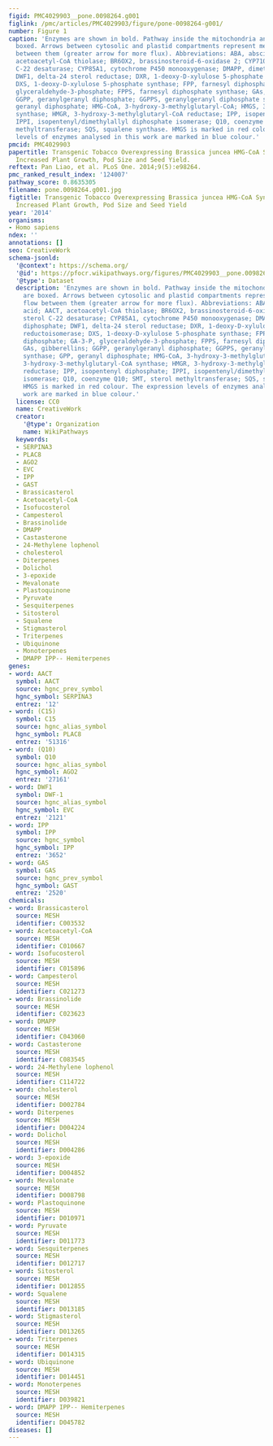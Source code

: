 ```yaml
---
figid: PMC4029903__pone.0098264.g001
figlink: /pmc/articles/PMC4029903/figure/pone-0098264-g001/
number: Figure 1
caption: 'Enzymes are shown in bold. Pathway inside the mitochondria and plastid are
  boxed. Arrows between cytosolic and plastid compartments represent metabolic flow
  between them (greater arrow for more flux). Abbreviations: ABA, abscisic acid; AACT,
  acetoacetyl-CoA thiolase; BR6OX2, brassinosteroid-6-oxidase 2; CYP710A1, sterol
  C-22 desaturase; CYP85A1, cytochrome P450 monooxygenase; DMAPP, dimethylallyl diphosphate;
  DWF1, delta-24 sterol reductase; DXR, 1-deoxy-D-xylulose 5-phosphate reductoisomerase;
  DXS, 1-deoxy-D-xylulose 5-phosphate synthase; FPP, farnesyl diphosphate; GA-3-P,
  glyceraldehyde-3-phosphate; FPPS, farnesyl diphosphate synthase; GAs, gibberellins;
  GGPP, geranylgeranyl diphosphate; GGPPS, geranylgeranyl diphosphate synthase; GPP,
  geranyl diphosphate; HMG-CoA, 3-hydroxy-3-methylglutaryl-CoA; HMGS, 3-hydroxy-3-methylglutaryl-CoA
  synthase; HMGR, 3-hydroxy-3-methylglutaryl-CoA reductase; IPP, isopentenyl diphosphate;
  IPPI, isopentenyl/dimethylallyl diphosphate isomerase; Q10, coenzyme Q10; SMT, sterol
  methyltransferase; SQS, squalene synthase. HMGS is marked in red colour. The expression
  levels of enzymes analysed in this work are marked in blue colour.'
pmcid: PMC4029903
papertitle: Transgenic Tobacco Overexpressing Brassica juncea HMG-CoA Synthase 1 Shows
  Increased Plant Growth, Pod Size and Seed Yield.
reftext: Pan Liao, et al. PLoS One. 2014;9(5):e98264.
pmc_ranked_result_index: '124007'
pathway_score: 0.8635305
filename: pone.0098264.g001.jpg
figtitle: Transgenic Tobacco Overexpressing Brassica juncea HMG-CoA Synthase 1 Shows
  Increased Plant Growth, Pod Size and Seed Yield
year: '2014'
organisms:
- Homo sapiens
ndex: ''
annotations: []
seo: CreativeWork
schema-jsonld:
  '@context': https://schema.org/
  '@id': https://pfocr.wikipathways.org/figures/PMC4029903__pone.0098264.g001.html
  '@type': Dataset
  description: 'Enzymes are shown in bold. Pathway inside the mitochondria and plastid
    are boxed. Arrows between cytosolic and plastid compartments represent metabolic
    flow between them (greater arrow for more flux). Abbreviations: ABA, abscisic
    acid; AACT, acetoacetyl-CoA thiolase; BR6OX2, brassinosteroid-6-oxidase 2; CYP710A1,
    sterol C-22 desaturase; CYP85A1, cytochrome P450 monooxygenase; DMAPP, dimethylallyl
    diphosphate; DWF1, delta-24 sterol reductase; DXR, 1-deoxy-D-xylulose 5-phosphate
    reductoisomerase; DXS, 1-deoxy-D-xylulose 5-phosphate synthase; FPP, farnesyl
    diphosphate; GA-3-P, glyceraldehyde-3-phosphate; FPPS, farnesyl diphosphate synthase;
    GAs, gibberellins; GGPP, geranylgeranyl diphosphate; GGPPS, geranylgeranyl diphosphate
    synthase; GPP, geranyl diphosphate; HMG-CoA, 3-hydroxy-3-methylglutaryl-CoA; HMGS,
    3-hydroxy-3-methylglutaryl-CoA synthase; HMGR, 3-hydroxy-3-methylglutaryl-CoA
    reductase; IPP, isopentenyl diphosphate; IPPI, isopentenyl/dimethylallyl diphosphate
    isomerase; Q10, coenzyme Q10; SMT, sterol methyltransferase; SQS, squalene synthase.
    HMGS is marked in red colour. The expression levels of enzymes analysed in this
    work are marked in blue colour.'
  license: CC0
  name: CreativeWork
  creator:
    '@type': Organization
    name: WikiPathways
  keywords:
  - SERPINA3
  - PLAC8
  - AGO2
  - EVC
  - IPP
  - GAST
  - Brassicasterol
  - Acetoacetyl-CoA
  - Isofucosterol
  - Campesterol
  - Brassinolide
  - DMAPP
  - Castasterone
  - 24-Methylene lophenol
  - cholesterol
  - Diterpenes
  - Dolichol
  - 3-epoxide
  - Mevalonate
  - Plastoquinone
  - Pyruvate
  - Sesquiterpenes
  - Sitosterol
  - Squalene
  - Stigmasterol
  - Triterpenes
  - Ubiquinone
  - Monoterpenes
  - DMAPP IPP-- Hemiterpenes
genes:
- word: AACT
  symbol: AACT
  source: hgnc_prev_symbol
  hgnc_symbol: SERPINA3
  entrez: '12'
- word: (C15)
  symbol: C15
  source: hgnc_alias_symbol
  hgnc_symbol: PLAC8
  entrez: '51316'
- word: (Q10)
  symbol: Q10
  source: hgnc_alias_symbol
  hgnc_symbol: AGO2
  entrez: '27161'
- word: DWF1
  symbol: DWF-1
  source: hgnc_alias_symbol
  hgnc_symbol: EVC
  entrez: '2121'
- word: IPP
  symbol: IPP
  source: hgnc_symbol
  hgnc_symbol: IPP
  entrez: '3652'
- word: GAS
  symbol: GAS
  source: hgnc_prev_symbol
  hgnc_symbol: GAST
  entrez: '2520'
chemicals:
- word: Brassicasterol
  source: MESH
  identifier: C003532
- word: Acetoacetyl-CoA
  source: MESH
  identifier: C010667
- word: Isofucosterol
  source: MESH
  identifier: C015896
- word: Campesterol
  source: MESH
  identifier: C021273
- word: Brassinolide
  source: MESH
  identifier: C023623
- word: DMAPP
  source: MESH
  identifier: C043060
- word: Castasterone
  source: MESH
  identifier: C083545
- word: 24-Methylene lophenol
  source: MESH
  identifier: C114722
- word: cholesterol
  source: MESH
  identifier: D002784
- word: Diterpenes
  source: MESH
  identifier: D004224
- word: Dolichol
  source: MESH
  identifier: D004286
- word: 3-epoxide
  source: MESH
  identifier: D004852
- word: Mevalonate
  source: MESH
  identifier: D008798
- word: Plastoquinone
  source: MESH
  identifier: D010971
- word: Pyruvate
  source: MESH
  identifier: D011773
- word: Sesquiterpenes
  source: MESH
  identifier: D012717
- word: Sitosterol
  source: MESH
  identifier: D012855
- word: Squalene
  source: MESH
  identifier: D013185
- word: Stigmasterol
  source: MESH
  identifier: D013265
- word: Triterpenes
  source: MESH
  identifier: D014315
- word: Ubiquinone
  source: MESH
  identifier: D014451
- word: Monoterpenes
  source: MESH
  identifier: D039821
- word: DMAPP IPP-- Hemiterpenes
  source: MESH
  identifier: D045782
diseases: []
---
```

